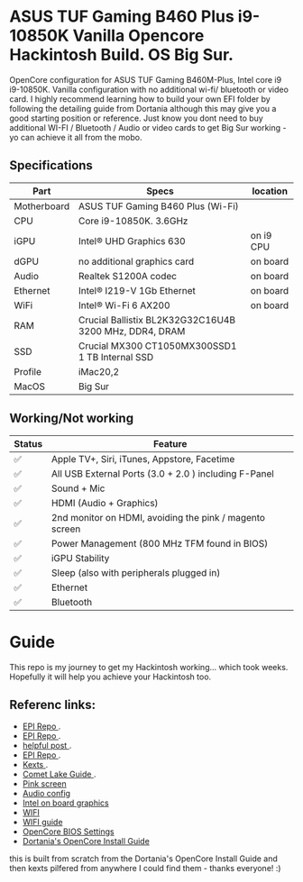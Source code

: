 



# ASUS TUF Gaming B460 Plus i9-10850K Vanilla Opencore Hackintosh Build. OS Big Sur.
OpenCore configuration for ASUS TUF Gaming B460M-Plus, Intel core i9 i9-10850K. Vanilla configuration with no additional wi-fi/ bluetooth or video card.
I highly recommend learning how to build your own EFI folder by following the detailing guide from Dortania although this may give you a good starting position or reference. 
Just know you dont need to buy additional WI-FI / Bluetooth / Audio or video cards to get Big Sur working - yo can achieve it all from the mobo.


## Specifications

| Part   | Specs | location |
| ------------- |-------------|-------------|
| Motherboard | ASUS TUF Gaming B460 Plus (Wi-Fi)| |
| CPU      | Core i9-10850K. 3.6GHz    | |
| iGPU      | Intel® UHD Graphics 630     | on i9 CPU |
| dGPU      | no additional graphics card     | on board |
| Audio      | Realtek S1200A codec     | on board |
| Ethernet      | Intel® I219-V 1Gb Ethernet | on board |
| WiFi      | Intel® Wi-Fi 6 AX200     | on board |
|RAM      | Crucial Ballistix BL2K32G32C16U4B 3200 MHz, DDR4, DRAM |
| SSD | Crucial MX300 CT1050MX300SSD1 1 TB Internal SSD |
| Profile |  iMac20,2 |
| MacOS | Big Sur|


## Working/Not working
| Status   | Feature  |
| ------------- |-------------|
| ✅ | Apple TV+, Siri, iTunes, Appstore, Facetime |
|✅  | All USB External Ports (3.0 + 2.0 ) including F-Panel | 
|✅  | Sound + Mic |
|✅  | HDMI (Audio + Graphics) |
|✅  | 2nd monitor on HDMI, avoiding the pink / magento screen |
|✅  | Power Management (800 MHz TFM found in BIOS) |
|✅  | iGPU Stability | 
|✅  | Sleep (also with peripherals plugged in) |
|✅  | Ethernet |
|✅  | Bluetooth |


# Guide
This repo is my journey to get my Hackintosh working... which took weeks. Hopefully it will help you achieve your Hackintosh too. 

## Referenc links:
- [EPI Repo ](https://github.com/akarsh1995/ASUS-TUF-Gaming-B460-Plus-i5-10400-Opencore-Hackintosh-Build).
- [EPI Repo ](https://github.com/sutsurup/MSI-Hackintosh-Build).
- [helpful post ](https://www.tonymacx86.com/threads/success-i5-10400-tuf-b460m-gaming-plus-rx5700-opencore.299418/).
- [EPI Repo ](https://github.com/Pai2Chen/OpenCore-Asus-TUF-B450M-Plus-Gaming/).
- [Kexts ](https://kext.me//).
- [Comet Lake Guide ](https://dortania.github.io/OpenCore-Install-Guide/config.plist/comet-lake.html#starting-point).
- [Pink screen](https://www.reddit.com/r/hackintosh/comments/hjyk5j/how_to_fix_pink_screen_hmdi/)
- [Audio config](https://github.com/acidanthera/AppleALC/wiki/Supported-codecs)
- [Intel on board graphics](https://github.com/acidanthera/WhateverGreen/blob/master/Manual/FAQ.IntelHD.en.md)
- [WIFI](https://openintelwireless.github.io/itlwm/Compat.html#mvm-gen-1-iwm)
- [WIFI guide](https://www.youtube.com/watch?v=eqxOEvil2hA)
- [OpenCore BIOS Settings](https://dortania.github.io/OpenCore-Install-Guide/config.plist/comet-lake.html#cleaning-up)
- [Dortania's OpenCore Install Guide](https://dortania.github.io/OpenCore-Install-Guide/)


this is built from scratch from the Dortania's OpenCore Install Guide and then kexts pilfered from anywhere I could find them - thanks everyone! :)

